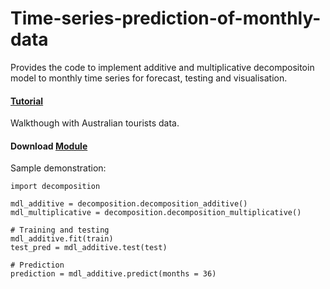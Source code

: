 # Time-series-prediction-of-monthly-data
Provides the code to implement additive and multiplicative decompositoin model to monthly time series for forecast, testing and visualisation. 

#### [Tutorial](https://github.com/onefless/Time-series-prediction-of-monthly-data/blob/master/Tutorial.ipynb) 
Walkthough with Australian tourists data.

#### Download [Module](https://github.com/onefless/Time-series-prediction-of-monthly-data/blob/master/decomposition.py)
Sample demonstration:

	import decomposition
	
	mdl_additive = decomposition.decomposition_additive()
	mdl_multiplicative = decomposition.decomposition_multiplicative()

	# Training and testing
	mdl_additive.fit(train)
	test_pred = mdl_additive.test(test)

	# Prediction 
	prediction = mdl_additive.predict(months = 36)
